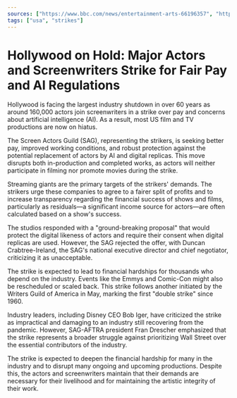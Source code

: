 ```yaml
---
sources: ["https://www.bbc.com/news/entertainment-arts-66196357", "https://www.reuters.com/world/us/hollywood-actors-union-sets-strike-vote-thursday-talks-break-down-2023-07-13/"]
tags: ["usa", "strikes"]
---
```

# Hollywood on Hold: Major Actors and Screenwriters Strike for Fair Pay and AI Regulations

Hollywood is facing the largest industry shutdown in over 60 years as around 160,000 actors join screenwriters in a strike over pay and concerns about artificial intelligence (AI). As a result, most US film and TV productions are now on hiatus.

The Screen Actors Guild (SAG), representing the strikers, is seeking better pay, improved working conditions, and robust protection against the potential replacement of actors by AI and digital replicas. This move disrupts both in-production and completed works, as actors will neither participate in filming nor promote movies during the strike.

Streaming giants are the primary targets of the strikers' demands. The strikers urge these companies to agree to a fairer split of profits and to increase transparency regarding the financial success of shows and films, particularly as residuals—a significant income source for actors—are often calculated based on a show's success.

The studios responded with a "ground-breaking proposal" that would protect the digital likeness of actors and require their consent when digital replicas are used. However, the SAG rejected the offer, with Duncan Crabtree-Ireland, the SAG's national executive director and chief negotiator, criticizing it as unacceptable.

The strike is expected to lead to financial hardships for thousands who depend on the industry. Events like the Emmys and Comic-Con might also be rescheduled or scaled back. This strike follows another initiated by the Writers Guild of America in May, marking the first "double strike" since 1960.

Industry leaders, including Disney CEO Bob Iger, have criticized the strike as impractical and damaging to an industry still recovering from the pandemic. However, SAG-AFTRA president Fran Drescher emphasized that the strike represents a broader struggle against prioritizing Wall Street over the essential contributors of the industry.

The strike is expected to deepen the financial hardship for many in the industry and to disrupt many ongoing and upcoming productions. Despite this, the actors and screenwriters maintain that their demands are necessary for their livelihood and for maintaining the artistic integrity of their work.